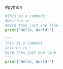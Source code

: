 #python 

```python
#This is a comment  
#written in  
#more than just one line  
print("Hello, World!")
```


```python
"""  
This is a comment  
written in  
more than just one line  
"""  
print("Hello, World!")
```
